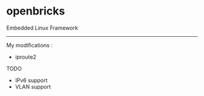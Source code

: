 openbricks
==========

Embedded Linux Framework

-----------------------------

My modifications :
* iproute2

TODO
* IPv6 support
* VLAN support
